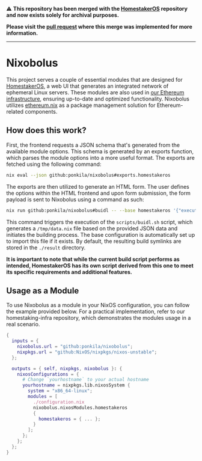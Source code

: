 
⚠️ **This repository has been merged with the [HomestakerOS](https://github.com/ponkila/HomestakerOS) repository and now exists solely for archival purposes.**

**Please visit the [pull request](https://github.com/ponkila/HomestakerOS/pull/44) where this merge was implemented for more information.**

---

# Nixobolus

This project serves a couple of essential modules that are designed for [HomestakerOS](https://github.com/ponkila/HomestakerOS), a web UI that generates an integrated network of ephemeral Linux servers. These modules are also used in [our Ethereum infrastructure](https://github.com/ponkila/homestaking-infra), ensuring up-to-date and optimized functionality. Nixobolus utilizes [ethereum.nix](https://github.com/nix-community/ethereum.nix) as a package management solution for Ethereum-related components.

## How does this work?

First, the frontend requests a JSON schema that's generated from the available module options. This schema is generated by an exports function, which parses the module options into a more useful format. The exports are fetched using the following command:
```bash
nix eval --json github:ponkila/nixobolus#exports.homestakeros
```
The exports are then utilized to generate an HTML form. The user defines the options within the HTML frontend and upon form submission, the form payload is sent to Nixobolus using a command as such:
```bash
nix run github:ponkila/nixobolus#buidl -- --base homestakeros '{"execution":{"erigon":{"enable":true}}}'
```
This command triggers the execution of the `scripts/buidl.sh` script, which generates a `/tmp/data.nix` file based on the provided JSON data and initiates the building process. The base configuration is automatically set up to import this file if it exists. By default, the resulting build symlinks are stored in the `./result` directory.

**It is important to note that while the current build script performs as intended, HomestakerOS has its own script derived from this one to meet its specific requirements and additional features.**

## Usage as a Module

To use Nixobolus as a module in your NixOS configuration, you can follow the example provided below. For a practical implementation, refer to our homestaking-infra repository, which demonstrates the modules usage in a real scenario.

```nix
{
  inputs = {
    nixobolus.url = "github:ponkila/nixobolus";
    nixpkgs.url = "github:NixOS/nixpkgs/nixos-unstable";
  };

  outputs = { self, nixpkgs, nixobolus }: {
    nixosConfigurations = {
      # Change `yourhostname` to your actual hostname
      yourhostname = nixpkgs.lib.nixosSystem {
        system = "x86_64-linux";
        modules = [
          ./configuration.nix
          nixobolus.nixosModules.homestakeros
          {
            homestakeros = { ... };
          }
        ];
      };
    };
  };
}
```
